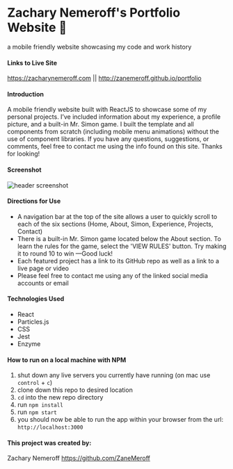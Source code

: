 # Zachary Nemeroff's Portfolio Website 🚀
a mobile friendly website showcasing my code and work history

#### Links to Live Site
https://zacharynemeroff.com || http://zanemeroff.github.io/portfolio

#### Introduction
A mobile friendly website built with ReactJS to showcase some of my personal projects. I’ve included information about my experience, a profile picture, and a built-in Mr. Simon game. I built the template and all components from scratch (including mobile menu animations) without the use of component libraries. If you have any questions, suggestions, or comments, feel free to contact me using the info found on this site. Thanks for looking!

#### Screenshot
![header screenshot](https://user-images.githubusercontent.com/53405028/155890822-c6574230-ae4c-4b64-9826-6dced41fe88e.png)

#### Directions for Use
- A navigation bar at the top of the site allows a user to quickly scroll to each of the six sections (Home, About, Simon, Experience, Projects, Contact)
- There is a built-in Mr. Simon game located below the About section. To learn the rules for the game, select the 'VIEW RULES' button. Try making it to round 10 to win —Good luck!
- Each featured project has a link to its GitHub repo as well as a link to a live page or video
- Please feel free to contact me using any of the linked social media accounts or email

#### Technologies Used
- React
- Particles.js
- CSS
- Jest
- Enzyme

#### How to run on a local machine with NPM
1. shut down any live servers you currently have running (on mac use `control` + `c`)
2. clone down this repo to desired location
3. `cd` into the new repo directory
4. run `npm install`
5. run `npm start`
6. you should now be able to run the app within your browser from the url: `http://localhost:3000`

#### This project was created by:
Zachary Nemeroff https://github.com/ZaneMeroff
